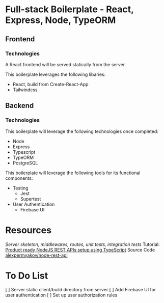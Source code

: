 # Full-stack Boilerplate - React, Express, Node, TypeORM

## Frontend

### Technologies

A React frontend will be served statically from the server

This boilerplate leverages the following libaries:

- React, build from Create-React-App
- Tailwindcss

## Backend

### Technologies

This boilerplate will leverage the following technologies once completed:

- Node
- Express
- Typescript
- TypeORM
- PostgreSQL

This boilerplate will leverage the following tools for its functional components:

- Testing
  - Jest
  - Supertest
- User Authentication
  - Firebase UI

# Resources

_Server skeleton, middlewares, routes, unit tests, integration tests_
Tutorial: [Product ready NodeJS REST APIs setup using TypeScript](https://itnext.io/production-ready-node-js-rest-apis-setup-using-typescript-postgresql-and-redis-a9525871407)
Source Code [alexpermyakov/node-rest-api](https://github.com/alexpermyakov/node-rest-api/tree/step.9)

# To Do List

[ ] Server static client/build directory from server
[ ] Add Firebase UI for user authentication
[ ] Set up user authorization rules
